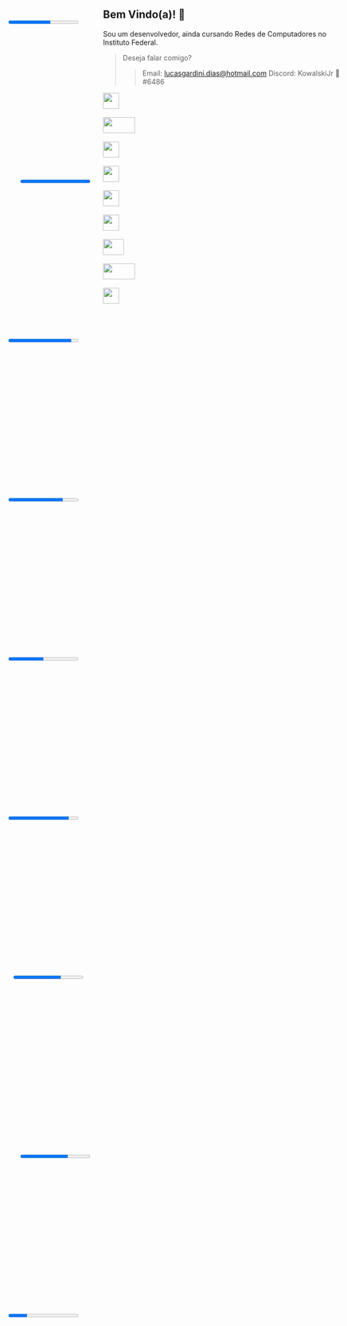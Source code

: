 ## Bem Vindo(a)! :wave:

Sou um desenvolvedor, ainda cursando Redes de Computadores no Instituto Federal.

> Deseja falar comigo?
>> Email: [lucasgardini.dias@hotmail.com](mailto:lucasgardini.dias@hotmail.com)
>> Discord: KowalskiJr 🐧#6486

<div style="display: flex;">
    <img src="https://cdn3.iconfinder.com/data/icons/logos-and-brands-adobe/512/267_Python-512.png" width="32" height="32">
    <progress style="position:absolute;top: 2.5%;left: 4%" value="60" max="100">35%</meter>
</div>
<br>
<div style="display: flex;">
    <img src="https://4.bp.blogspot.com/-oHMa7P0GxnU/VUe5vTdMBxI/AAAAAAAALTw/LTEB77VmLkA/s1600/html5_css3.png" width="64" height="32">
    <progress style="position:absolute;top: 10.5%;left: 6.5%" value="100" max="100">35%</meter>
</div>
<br>
<div style="display: flex;">
    <img src="https://getbootstrap.com.br/docs/4.1/assets/img/bootstrap-stack.png" width="32" height="32">
    <progress style="position:absolute;top: 18.5%;left: 4%" value="90" max="100">35%</meter>
</div>
<br>
<div style="display: flex;">
    <img src="https://www.freepnglogos.com/uploads/javascript-png/javascript-vector-logo-yellow-png-transparent-javascript-vector-12.png" width="32" height="32">
    <progress style="position:absolute;top: 26.5%;left: 4%" value="78" max="100">35%</meter>
</div>
<br>
<div style="display: flex;">
    <img src="https://d2eip9sf3oo6c2.cloudfront.net/tags/images/000/000/256/full/nodejslogo.png" width="32" height="32">
    <progress style="position:absolute;top: 34.5%;left: 4%" value="50" max="100">35%</meter>
</div>
<br>
<div style="display: flex;">
    <img src="https://miro.medium.com/max/285/1*QR2SBNwG75LyY5uwqWpN3A.png" width="32" height="32">
    <progress style="position:absolute;top: 42.5%;left: 4%" value="87" max="100">35%</meter>
</div>
<br>
<div style="display: flex;">
    <img src="https://upload.wikimedia.org/wikipedia/commons/thumb/2/27/PHP-logo.svg/1200px-PHP-logo.svg.png" width="42" height="32">
    <progress style="position:absolute;top: 50.5%;left: 5%" value="68" max="100">35%</meter>
</div>
<br>
<div style="display: flex;">
    <img src="https://i2.wp.com/www.ramosdainformatica.com.br/wp-content/uploads/2017/03/mysql.png?resize=1140%2C641&ssl=1" width="64" height="32">
    <progress style="position:absolute;top: 59.5%;left: 6.5%" value="68" max="100">35%</meter>
</div>
<br>
<div style="display: flex;">
    <img src="https://upload.wikimedia.org/wikipedia/commons/thumb/c/cf/Lua-Logo.svg/1200px-Lua-Logo.svg.png" width="32" height="32">
    <progress style="position:absolute;top: 67.5%;left: 4%" value="27" max="100">35%</meter>
</div>
